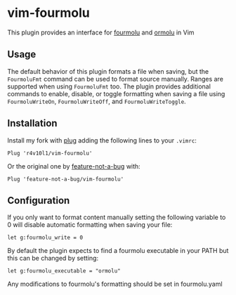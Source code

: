 # vim-fourmolu
This plugin provides an interface for [fourmolu](https://github.com/fourmolu/fourmolu) and [ormolu](https://github.com/tweag/ormolu) in Vim

## Usage
The default behavior of this plugin formats a file when saving, but the `FourmoluFmt` command can be used to format source manually. Ranges are supported when using `FourmoluFmt` too. The plugin provides additional commands to enable, disable, or toggle formatting when saving a file using `FourmoluWriteOn`, `FourmoluWriteOff`, and `FourmoluWriteToggle`.

## Installation
Install my fork with [plug](https://github.com/junegunn/vim-plug) adding the following lines to your `.vimrc`:
```VimL
Plug 'r4v10l1/vim-fourmolu'
```
Or the original one by [feature-not-a-bug](https://github.com/feature-not-a-bug) with:
```VimL
Plug 'feature-not-a-bug/vim-fourmolu'
```

## Configuration
If you only want to format content manually setting the following variable to 0 will disable automatic formatting when saving your file:
```VimL
let g:fourmolu_write = 0
```
By default the plugin expects to find a fourmolu executable in your PATH but this can be changed by setting:
```VimL
let g:fourmolu_executable = "ormolu"
```

Any modifications to fourmolu's formatting should be set in fourmolu.yaml
